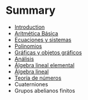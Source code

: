 # Summary

* [Introduction](README.md)
* [Aritmética Básica](SageMatematicas01)
* [Ecuaciones y sistemas](SageMatematicas02)
* [Polinomios](SageMatematicas03.md)
* [Gráficas y objetos gráficos](SageMatematicas04.md)
* [Análisis](SageMatematicas05.md)
* [Álgebra lineal elemental](SageMatematicas06.md)
* [Álgebra lineal](SageMatematicas07.md)
* [Teoría de números](SageMatematicas08.md)
* Cuaterniones
* Grupos abelianos finitos

